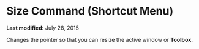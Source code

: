 
# Size Command (Shortcut Menu)

 **Last modified:** July 28, 2015

Changes the pointer so that you can resize the active window or  **Toolbox**.
